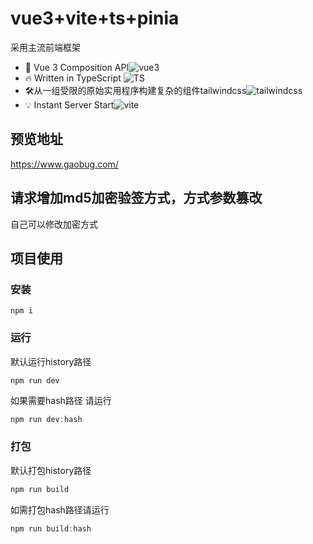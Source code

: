 # vue3+vite+ts+pinia
采用主流前端框架
- 💪 Vue 3 Composition API![vue3](https://img.shields.io/badge/vue-3-brightgreen)
- 🔥 Written in TypeScript ![TS](https://img.shields.io/badge/TS-4-brightgreen)
- 🛠️从一组受限的原始实用程序构建复杂的组件tailwindcss![tailwindcss](https://img.shields.io/badge/tailwindcss-2-green)
- 💡 Instant Server Start![vite](https://img.shields.io/badge/vite-2-blue)

## 预览地址
https://www.gaobug.com/

## 请求增加md5加密验签方式，方式参数篡改

自己可以修改加密方式

## 项目使用

### 安装

```node
npm i
```

### 运行

默认运行history路径

```node
npm run dev
```

如果需要hash路径 请运行

```js
npm run dev:hash
```

### 打包

默认打包history路径

```js
npm run build 
```

如需打包hash路径请运行

```js
npm run build:hash
```

###  
